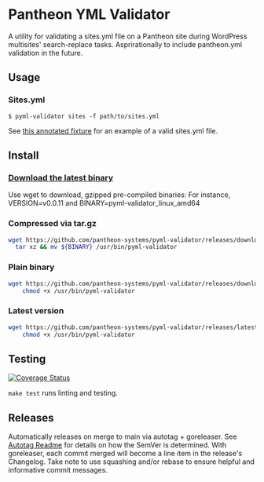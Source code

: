 # Pantheon YML Validator

A utility for validating a sites.yml file on a Pantheon site during WordPress multisites' search-replace tasks. Asprirationally to include pantheon.yml validation in the future.

## Usage

### Sites.yml
```
$ pyml-validator sites -f path/to/sites.yml
```

See [this annotated fixture](./fixtures/sites/valid.yml) for an example of a valid sites.yml file.

## Install

### [Download the latest binary](https://github.com/pantheon-systems/pyml-validator/releases/latest)

Use wget to download, gzipped pre-compiled binaries:
For instance, VERSION=v0.0.11 and BINARY=pyml-validator_linux_amd64

### Compressed via tar.gz
```bash
wget https://github.com/pantheon-systems/pyml-validator/releases/download/${VERSION}/${BINARY}.tar.gz -O - |\
  tar xz && mv ${BINARY} /usr/bin/pyml-validator
```

### Plain binary

```bash
wget https://github.com/pantheon-systems/pyml-validator/releases/download/${VERSION}/${BINARY} -O /usr/bin/pyml-validator &&\
    chmod +x /usr/bin/pyml-validator
```

### Latest version

```bash
wget https://github.com/pantheon-systems/pyml-validator/releases/latest/download/pyml-validator_linux_amd64 -O /usr/bin/pyml-validator &&\
    chmod +x /usr/bin/pyml-validator
```

## Testing

[![Coverage Status](https://coveralls.io/repos/github/pantheon-systems/pyml-validator/badge.svg?t=PGhafd)](https://coveralls.io/github/pantheon-systems/pyml-validator)

`make test` runs linting and testing.

## Releases

Automatically releases on merge to main via autotag + goreleaser. See [Autotag Readme](https://github.com/pantheon-systems/autotag) for details on how the SemVer is determined. With goreleaser, each commit merged will become a line item in the release's Changelog. Take note to use squashing and/or rebase to ensure helpful and informative commit messages.
